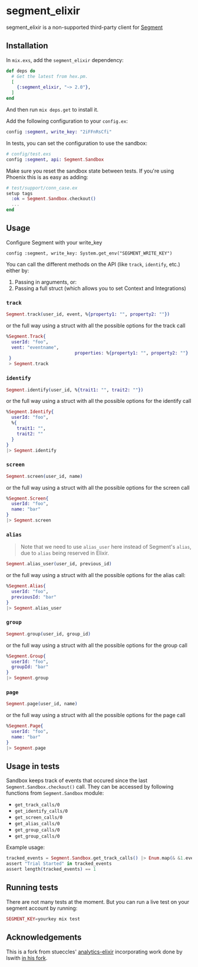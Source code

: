 segment_elixir
================

segment_elixir is a non-supported third-party client for [Segment](https://segment.com)

## Installation

In `mix.exs`, add the `segment_elixir` dependency:

```elixir
def deps do
  # Get the latest from hex.pm.
  [
    {:segment_elixir, "~> 2.0"},
  ]
end
```

And then run `mix deps.get` to install it.

Add the following configuration to your `config.ex`:

```elixir
config :segment, write_key: "2iFFnRsCfi"
```

In tests, you can set the configuration to use the sandbox:

```elixir
# config/test.exs
config :segment, api: Segment.Sandbox
```

Make sure you reset the sandbox state between tests. 
If you're using Phoenix this is as easy as adding:
[](#sandbox-checkout)

```elixir
# test/support/conn_case.ex
setup tags
  :ok = Segment.Sandbox.checkout()
  ...
end
```

## Usage

Configure Segment with your write_key
```
config :segment, write_key: System.get_env("SEGMENT_WRITE_KEY")
```

You can call the different methods on the API (like `track`, `identify`, etc.) either by:

1. Passing in arguments, or:
2. Passing a full struct (which allows you to set Context and Integrations)

### `track`

```elixir
Segment.track(user_id, event, %{property1: "", property2: ""})
```

or the full way using a struct with all the possible options for the track call

```elixir
%Segment.Track{
  userId: "foo",
  vent: "eventname",
                          properties: %{property1: "", property2: ""}
 }
 > Segment.track
```

### `identify`

```elixir
Segment.identify(user_id, %{trait1: "", trait2: ""})
```

or the full way using a struct with all the possible options for the identify call

```elixir
%Segment.Identify{
  userId: "foo",
  %{
    trait1: "",
    trait2: ""
  }
}
|> Segment.identify
```

### `screen`

```elixir
Segment.screen(user_id, name)
```

or the full way using a struct with all the possible options for the screen call

```elixir
%Segment.Screen{
  userId: "foo",
  name: "bar"
}
|> Segment.screen
```

### `alias`

> Note that we need to use `alias_user` here instead of Segment's `alias`, due to `alias` being reserved in Elixir.

```elixir
Segment.alias_user(user_id, previous_id)
```

or the full way using a struct with all the possible options for the alias call:

```elixir
%Segment.Alias{
  userId: "foo",
  previousId: "bar"
}
|> Segment.alias_user
```

### `group`

```elixir
Segment.group(user_id, group_id)
```

or the full way using a struct with all the possible options for the group call

```elixir
%Segment.Group{
  userId: "foo",
  groupId: "bar"
}
|> Segment.group
```

### `page`

```elixir
Segment.page(user_id, name)
```

or the full way using a struct with all the possible options for the page call

```elixir
%Segment.Page{
  userId: "foo",
  name: "bar"
}
|> Segment.page
```

## Usage in tests

Sandbox keeps track of events that occured since the last `Segment.Sandbox.checkout()` call.
They can be accessed by following functions from `Segment.Sandbox` module:
* `get_track_calls/0`
* `get_identify_calls/0`
* `get_screen_calls/0`
* `get_alias_calls/0`
* `get_group_calls/0`
* `get_group_calls/0`

Example usage:
```elixir
tracked_events = Segment.Sandbox.get_track_calls() |> Enum.map(& &1.event)
assert "Trial Started" in tracked_events
assert length(tracked_events) == 1
```

## Running tests

There are not many tests at the moment. But you can run a live test on your segment account by running:

```elixir
SEGMENT_KEY=yourkey mix test
```

## Acknowledgements

This is a fork from stueccles' [analytics-elixir](https://github.com/stueccles/analytics-elixir) incorporating work done by lswith [in his fork](https://github.com/lswith/analytics-elixir).
